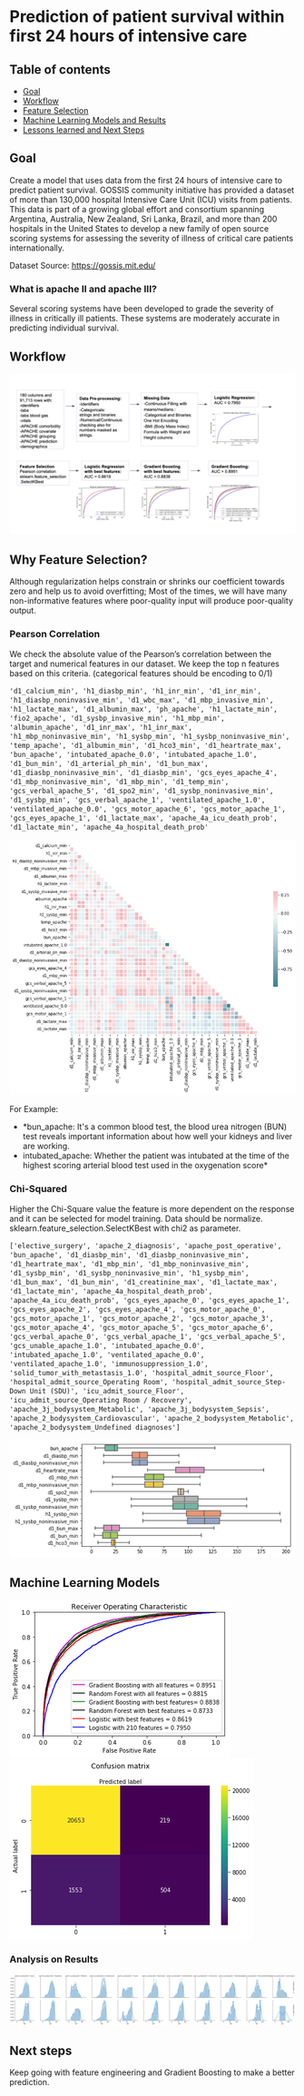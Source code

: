 # Prediction of patient survival within first 24 hours of intensive care 

## Table of contents
- [Goal](#general-info)
- [Workflow](#general-info)
- [Feature Selection](#prediction-model)
- [Machine Learning Models and Results](#exploratory-data-analysis)
- [Lessons learned and Next Steps](#exploratory-data-analysis)


## Goal
Create a model that uses data from the first 24 hours of intensive care to predict patient survival. GOSSIS community initiative has provided a dataset of more than 130,000 hospital Intensive Care Unit (ICU) visits from patients. This data is part of a growing global effort and consortium spanning Argentina, Australia, New Zealand, Sri Lanka, Brazil, and more than 200 hospitals in the United States to develop a new family of open source scoring systems for assessing the severity of illness of critical care patients internationally.

Dataset Source: https://gossis.mit.edu/

### What is apache II and apache III?
Several scoring systems have been developed to grade the severity of illness in critically ill patients. These systems are moderately accurate in predicting individual survival.

## Workflow
<img src="/img/Screen Shot 2020-02-07 at 1.51.07 PM.png"/>

## Why Feature Selection?
Although regularization helps constrain or shrinks our coefficient towards zero and help us to avoid overfitting;
Most of the times, we will have many non-informative features where poor-quality input will produce poor-quality output.

### Pearson Correlation
We check the absolute value of the Pearson’s correlation between the target and numerical features in our dataset. We keep the top n features based on this criteria. (categorical features should be encoding to 0/1)
```
'd1_calcium_min', 'h1_diasbp_min', 'h1_inr_min', 'd1_inr_min', 'h1_diasbp_noninvasive_min', 'd1_wbc_max', 'd1_mbp_invasive_min', 'h1_lactate_max', 'd1_albumin_max', 'ph_apache', 'h1_lactate_min', 'fio2_apache', 'd1_sysbp_invasive_min', 'h1_mbp_min', 'albumin_apache', 'd1_inr_max', 'h1_inr_max', 'h1_mbp_noninvasive_min', 'h1_sysbp_min', 'h1_sysbp_noninvasive_min', 'temp_apache', 'd1_albumin_min', 'd1_hco3_min', 'd1_heartrate_max', 'bun_apache', 'intubated_apache_0.0', 'intubated_apache_1.0', 'd1_bun_min', 'd1_arterial_ph_min', 'd1_bun_max', 'd1_diasbp_noninvasive_min', 'd1_diasbp_min', 'gcs_eyes_apache_4', 'd1_mbp_noninvasive_min', 'd1_mbp_min', 'd1_temp_min', 'gcs_verbal_apache_5', 'd1_spo2_min', 'd1_sysbp_noninvasive_min', 'd1_sysbp_min', 'gcs_verbal_apache_1', 'ventilated_apache_1.0', 'ventilated_apache_0.0', 'gcs_motor_apache_6', 'gcs_motor_apache_1', 'gcs_eyes_apache_1', 'd1_lactate_max', 'apache_4a_icu_death_prob', 'd1_lactate_min', 'apache_4a_hospital_death_prob'
```
<img src="/img/corr.png"/>

For Example:
- *bun_apache: It's a common blood test, the blood urea nitrogen (BUN) test reveals important information about how well your   kidneys and liver are working.
- intubated_apache: Whether the patient was intubated at the time of the highest scoring arterial blood test used in the oxygenation score*

### Chi-Squared
Higher the Chi-Square value the feature is more dependent on the response and it can be selected for model training. Data should be normalize.
sklearn.feature_selection.SelectKBest with chi2 as parameter.
```
['elective_surgery', 'apache_2_diagnosis', 'apache_post_operative', 'bun_apache', 'd1_diasbp_min', 'd1_diasbp_noninvasive_min', 'd1_heartrate_max', 'd1_mbp_min', 'd1_mbp_noninvasive_min', 'd1_sysbp_min', 'd1_sysbp_noninvasive_min', 'h1_sysbp_min', 'd1_bun_max', 'd1_bun_min', 'd1_creatinine_max', 'd1_lactate_max', 'd1_lactate_min', 'apache_4a_hospital_death_prob', 'apache_4a_icu_death_prob', 'gcs_eyes_apache_0', 'gcs_eyes_apache_1', 'gcs_eyes_apache_2', 'gcs_eyes_apache_4', 'gcs_motor_apache_0', 'gcs_motor_apache_1', 'gcs_motor_apache_2', 'gcs_motor_apache_3', 'gcs_motor_apache_4', 'gcs_motor_apache_5', 'gcs_motor_apache_6', 'gcs_verbal_apache_0', 'gcs_verbal_apache_1', 'gcs_verbal_apache_5', 'gcs_unable_apache_1.0', 'intubated_apache_0.0', 'intubated_apache_1.0', 'ventilated_apache_0.0', 'ventilated_apache_1.0', 'immunosuppression_1.0', 'solid_tumor_with_metastasis_1.0', 'hospital_admit_source_Floor', 'hospital_admit_source_Operating Room', 'hospital_admit_source_Step-Down Unit (SDU)', 'icu_admit_source_Floor', 'icu_admit_source_Operating Room / Recovery', 'apache_3j_bodysystem_Metabolic', 'apache_3j_bodysystem_Sepsis', 'apache_2_bodysystem_Cardiovascular', 'apache_2_bodysystem_Metabolic', 'apache_2_bodysystem_Undefined diagnoses']
```

<img src="/img/select k_best_f_classif.png"/>

##  Machine Learning Models 
<img src="/img/roc.png"/>
<img src="/img/confussion_matrix_first_features.png"/>

### Analysis on Results
<img src="/img/apache_3j_bodysystem_plot.png"/>

## Next steps
Keep going with feature engineering and Gradient Boosting to make a better prediction.
